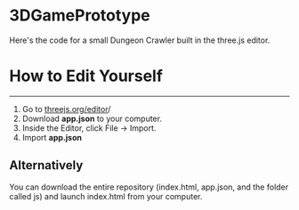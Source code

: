 # 3DGamePrototype
Here's the code for a small Dungeon Crawler built in the three.js editor.


How to Edit Yourself
====================
---
  1. Go to <a href="threejs.org/editor">threejs.org/editor</a>/
  2. Download <strong>app.json</strong> to your computer.
  3. Inside the Editor, click File -> Import.
  4. Import <strong>app.json</strong>


Alternatively
-------------
You can download the entire repository (index.html, app.json, and the folder called js) and launch index.html from your computer.
